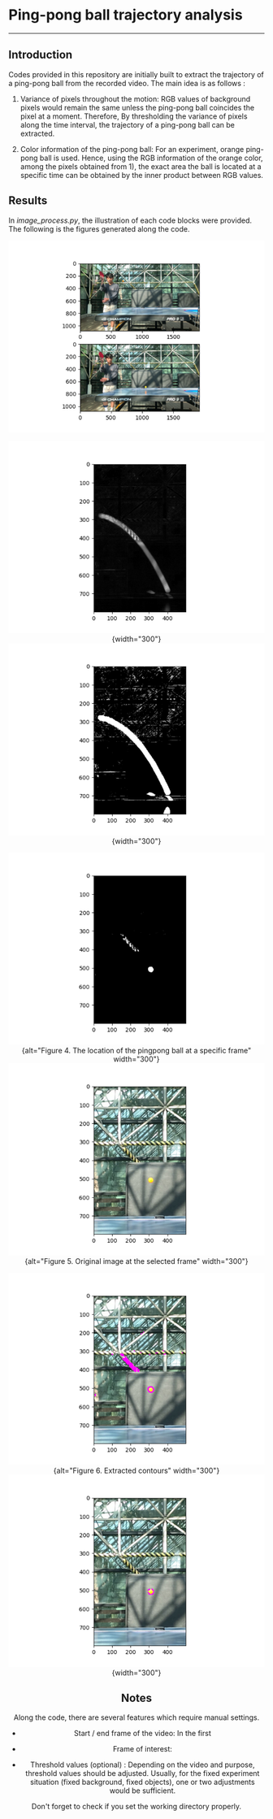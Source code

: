 # Ping-pong ball trajectory analysis

------------------------------------------------------------------------

## Introduction

Codes provided in this repository are initially built to extract the trajectory of a ping-pong ball from the recorded video. The main idea is as follows :

1)  Variance of pixels throughout the motion: RGB values of background pixels would remain the same unless the ping-pong ball coincides the pixel at a moment. Therefore, By thresholding the variance of pixels along the time interval, the trajectory of a ping-pong ball can be extracted.

2)  Color information of the ping-pong ball: For an experiment, orange ping-pong ball is used. Hence, using the RGB information of the orange color, among the pixels obtained from 1), the exact area the ball is located at a specific time can be obtained by the inner product between RGB values.

## Results

In *image_process.py*, the illustration of each code blocks were provided. The following is the figures generated along the code.

<center>

![Figure 1. Initial / final frame of interest in the original video](Figures/1_WindowSettingManual.png)

![Figure 2. The visualization of the variance in pixels along the time (gray)](Figures/2_VarianceOfPixels.png){width="300"} ![Figure 3. The variance of pixels after thresholding](Figures/3_Thresholding.png){width="300"}

![Figure 4. The location of the pingpong ball at a specific frame](Figures/4_LocationOfBall_inPath.png){alt="Figure 4. The location of the pingpong ball at a specific frame" width="300"}![Figure 5. Original image at the selected frame](Figures/4_LocationOfBall_OriginalImage.png){alt="Figure 5. Original image at the selected frame" width="300"}

![Figure 6. Extracted contours](Figures/5_ContourBall.png){alt="Figure 6. Extracted contours" width="300"}![Figure 7. Final contour](Figures/7_ExactContour.png){width="300"}


## Notes

Along the code, there are several features which require manual settings.

-   Start / end frame of the video: In the first

-   Frame of interest:

-   Threshold values (optional) : Depending on the video and purpose, threshold values should be adjusted. Usually, for the fixed experiment situation (fixed background, fixed objects), one or two adjustments would be sufficient.

Don't forget to check if you set the working directory properly.
